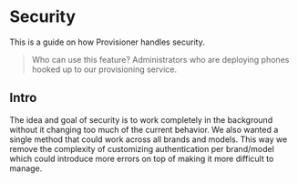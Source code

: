 # Security

This is a guide on how Provisioner handles security.

> Who can use this feature?
> Administrators who are deploying phones hooked up to our provisioning service.

## Intro

The idea and goal of security is to work completely in the background without it changing too much of the current behavior. We also wanted a single method that could work across all brands and models. This way we remove the complexity of customizing authentication per brand/model which could introduce more errors on top of making it more difficult to manage.
